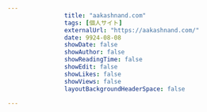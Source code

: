 ---
                title: "aakashnand.com"
                tags: [個人サイト]
                externalUrl: "https://aakashnand.com/"
                date: 9924-08-08
                showDate: false
                showAuthor: false
                showReadingTime: false
                showEdit: false
                showLikes: false
                showViews: false
                layoutBackgroundHeaderSpace: false
                ---


